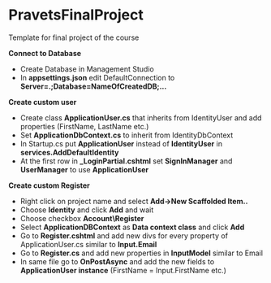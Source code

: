# PravetsFinalProject
Template for final project of the course

<b>Connect to Database</b>
  - Create Database in Management Studio
  - In <b>appsettings.json</b> edit DefaultConnection to <b>Server=.;Database=NameOfCreatedDB;...</b>
  
<b>Create custom user</b>
  - Create class <b>ApplicationUser.cs</b> that inherits from IdentityUser and add properties (FirstName, LastName etc.)
  - Set <b>ApplicationDbContext.cs</b> to inherit from IdentityDbContext<ApplicationUser>
  - In Startup.cs put <b>ApplicationUser</b> instead of <b>IdentityUser</b> in <b>services.AddDefaultIdentity</b>
  - At the first row in <b>_LoginPartial.cshtml</b> set <b>SignInManager</b> and <b>UserManager</b> to use <b>ApplicationUser</b>
  
<b>Create custom Register</b>
  - Right click on project name and select <b>Add->New Scaffolded Item..</b>
  - Choose <b>Identity</b> and click <b>Add</b> and wait
  - Choose checkbox <b>Account\Register</b>
  - Select <b>ApplicationDBContext</b> as <b>Data context class</b> and click <b>Add</b>
  - Go to <b>Register.cshtml</b> and add new divs for every property of ApplicationUser.cs similar to <b>Input.Email</b>
  - Go to <b>Register.cs</b> and add new properties in <b>InputModel</b> similar to Email
  - In same file go to <b>OnPostAsync</b> and add the new fields to <b>ApplicationUser instance</b> (FirstName = Input.FirstName etc.)
